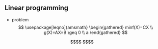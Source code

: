 ## Linear programming
- problem
$$
\usepackage[leqno]{amsmath}
\begin{gathered}
minf(X)=CX \\
g(X)=AX=B \geq 0 \\
a
\end{gathered}
$$
```math
$$

$$
```